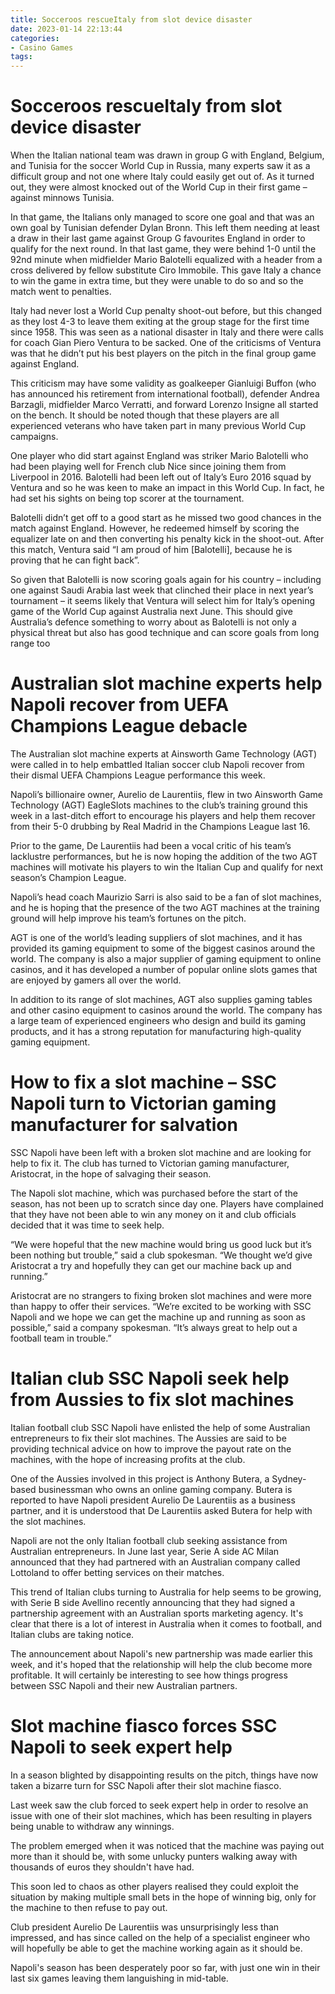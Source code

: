 ```yaml
---
title: Socceroos rescueItaly from slot device disaster
date: 2023-01-14 22:13:44
categories:
- Casino Games
tags:
---
```



#  Socceroos rescueItaly from slot device disaster

When the Italian national team was drawn in group G with England, Belgium, and Tunisia for the soccer World Cup in Russia, many experts saw it as a difficult group and not one where Italy could easily get out of. As it turned out, they were almost knocked out of the World Cup in their first game – against minnows Tunisia.

In that game, the Italians only managed to score one goal and that was an own goal by Tunisian defender Dylan Bronn. This left them needing at least a draw in their last game against Group G favourites England in order to qualify for the next round. In that last game, they were behind 1-0 until the 92nd minute when midfielder Mario Balotelli equalized with a header from a cross delivered by fellow substitute Ciro Immobile. This gave Italy a chance to win the game in extra time, but they were unable to do so and so the match went to penalties.

Italy had never lost a World Cup penalty shoot-out before, but this changed as they lost 4-3 to leave them exiting at the group stage for the first time since 1958. This was seen as a national disaster in Italy and there were calls for coach Gian Piero Ventura to be sacked. One of the criticisms of Ventura was that he didn’t put his best players on the pitch in the final group game against England.

This criticism may have some validity as goalkeeper Gianluigi Buffon (who has announced his retirement from international football), defender Andrea Barzagli, midfielder Marco Verratti, and forward Lorenzo Insigne all started on the bench. It should be noted though that these players are all experienced veterans who have taken part in many previous World Cup campaigns.

One player who did start against England was striker Mario Balotelli who had been playing well for French club Nice since joining them from Liverpool in 2016. Balotelli had been left out of Italy’s Euro 2016 squad by Ventura and so he was keen to make an impact in this World Cup. In fact, he had set his sights on being top scorer at the tournament.

Balotelli didn’t get off to a good start as he missed two good chances in the match against England. However, he redeemed himself by scoring the equalizer late on and then converting his penalty kick in the shoot-out. After this match, Ventura said “I am proud of him [Balotelli], because he is proving that he can fight back”.

So given that Balotelli is now scoring goals again for his country – including one against Saudi Arabia last week that clinched their place in next year’s tournament – it seems likely that Ventura will select him for Italy’s opening game of the World Cup against Australia next June. This should give Australia’s defence something to worry about as Balotelli is not only a physical threat but also has good technique and can score goals from long range too

#  Australian slot machine experts help Napoli recover from UEFA Champions League debacle

The Australian slot machine experts at Ainsworth Game Technology (AGT) were called in to help embattled Italian soccer club Napoli recover from their dismal UEFA Champions League performance this week.

Napoli’s billionaire owner, Aurelio de Laurentiis, flew in two Ainsworth Game Technology (AGT) EagleSlots machines to the club’s training ground this week in a last-ditch effort to encourage his players and help them recover from their 5-0 drubbing by Real Madrid in the Champions League last 16.

Prior to the game, De Laurentiis had been a vocal critic of his team’s lacklustre performances, but he is now hoping the addition of the two AGT machines will motivate his players to win the Italian Cup and qualify for next season’s Champion League.

Napoli’s head coach Maurizio Sarri is also said to be a fan of slot machines, and he is hoping that the presence of the two AGT machines at the training ground will help improve his team’s fortunes on the pitch.

AGT is one of the world’s leading suppliers of slot machines, and it has provided its gaming equipment to some of the biggest casinos around the world. The company is also a major supplier of gaming equipment to online casinos, and it has developed a number of popular online slots games that are enjoyed by gamers all over the world.

In addition to its range of slot machines, AGT also supplies gaming tables and other casino equipment to casinos around the world. The company has a large team of experienced engineers who design and build its gaming products, and it has a strong reputation for manufacturing high-quality gaming equipment.

#  How to fix a slot machine – SSC Napoli turn to Victorian gaming manufacturer for salvation

SSC Napoli have been left with a broken slot machine and are looking for help to fix it. The club has turned to Victorian gaming manufacturer, Aristocrat, in the hope of salvaging their season.

The Napoli slot machine, which was purchased before the start of the season, has not been up to scratch since day one. Players have complained that they have not been able to win any money on it and club officials decided that it was time to seek help.

“We were hopeful that the new machine would bring us good luck but it’s been nothing but trouble,” said a club spokesman. “We thought we’d give Aristocrat a try and hopefully they can get our machine back up and running.”

Aristocrat are no strangers to fixing broken slot machines and were more than happy to offer their services. “We’re excited to be working with SSC Napoli and we hope we can get the machine up and running as soon as possible,” said a company spokesman. “It’s always great to help out a football team in trouble.”

#  Italian club SSC Napoli seek help from Aussies to fix slot machines

Italian football club SSC Napoli have enlisted the help of some Australian entrepreneurs to fix their slot machines. The Aussies are said to be providing technical advice on how to improve the payout rate on the machines, with the hope of increasing profits at the club.

One of the Aussies involved in this project is Anthony Butera, a Sydney-based businessman who owns an online gaming company. Butera is reported to have Napoli president Aurelio De Laurentiis as a business partner, and it is understood that De Laurentiis asked Butera for help with the slot machines.

Napoli are not the only Italian football club seeking assistance from Australian entrepreneurs. In June last year, Serie A side AC Milan announced that they had partnered with an Australian company called Lottoland to offer betting services on their matches.

This trend of Italian clubs turning to Australia for help seems to be growing, with Serie B side Avellino recently announcing that they had signed a partnership agreement with an Australian sports marketing agency. It's clear that there is a lot of interest in Australia when it comes to football, and Italian clubs are taking notice.

The announcement about Napoli's new partnership was made earlier this week, and it's hoped that the relationship will help the club become more profitable. It will certainly be interesting to see how things progress between SSC Napoli and their new Australian partners.

#  Slot machine fiasco forces SSC Napoli to seek expert help

In a season blighted by disappointing results on the pitch, things have now taken a bizarre turn for SSC Napoli after their slot machine fiasco.

Last week saw the club forced to seek expert help in order to resolve an issue with one of their slot machines, which has been resulting in players being unable to withdraw any winnings.

The problem emerged when it was noticed that the machine was paying out more than it should be, with some unlucky punters walking away with thousands of euros they shouldn't have had.

This soon led to chaos as other players realised they could exploit the situation by making multiple small bets in the hope of winning big, only for the machine to then refuse to pay out.

Club president Aurelio De Laurentiis was unsurprisingly less than impressed, and has since called on the help of a specialist engineer who will hopefully be able to get the machine working again as it should be.

Napoli's season has been desperately poor so far, with just one win in their last six games leaving them languishing in mid-table.
